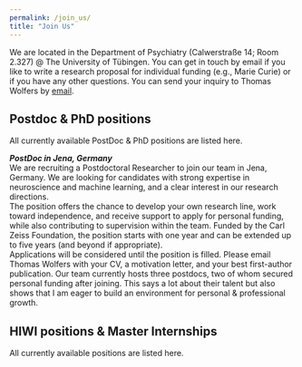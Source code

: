```yaml
---
permalink: /join_us/
title: "Join Us"
---
```


We are located in the Department of Psychiatry (Calwerstraße 14; Room 2.327) @ The University of Tübingen. You can get in touch by email if you like to write a research proposal for individual funding (e.g., Marie Curie) or if you have any other questions. You can send your inquiry to Thomas Wolfers by [email](mailto:dr.thomas.wolfers@gmail.com).

## Postdoc & PhD positions
All currently available PostDoc & PhD positions are listed here.

***PostDoc in Jena, Germany***
<br>
We are recruiting a Postdoctoral Researcher to join our team in Jena, Germany. We are looking for candidates with strong expertise in neuroscience and machine learning, and a clear interest in our research directions.
<br>
The position offers the chance to develop your own research line, work toward independence, and receive support to apply for personal funding, while also contributing to supervision within the team. Funded by the Carl Zeiss Foundation, the position starts with one year and can be extended up to five years (and beyond if appropriate).
<br>
Applications will be considered until the position is filled. Please email Thomas Wolfers with your CV, a motivation letter, and your best first-author publication. Our team currently hosts three postdocs, two of whom secured personal funding after joining. This says a lot about their talent but also shows that I am eager to build an environment for personal & professional growth.

## HIWI positions & Master Internships
All currently available positions are listed here.
